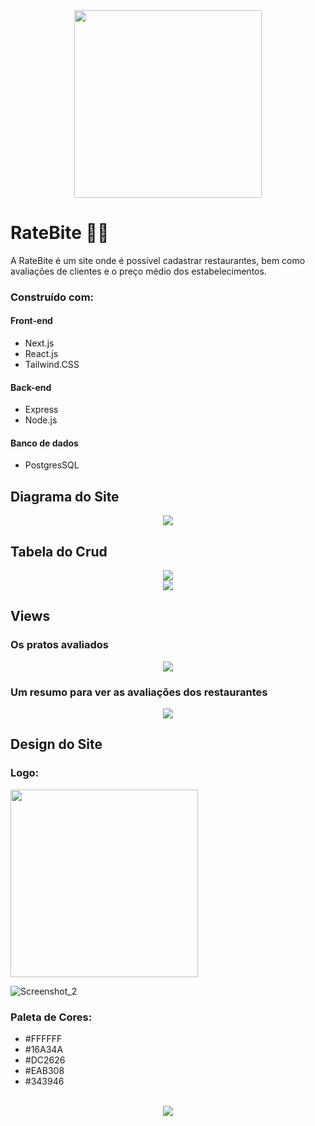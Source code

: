 <div align='center'><img style="width:300px" src='https://github.com/davimgfx/rate-bite/assets/118557337/69e97cd1-9253-4d39-808a-6310a5b1b3e1'/></div>

# RateBite 👩‍🍳
A RateBite é um site onde é possível cadastrar restaurantes, bem como avaliações de clientes e o preço médio dos estabelecimentos.

### Construído com:
#### Front-end
- Next.js <br>
- React.js <br>
- Tailwind.CSS  <br>
#### Back-end
- Express
- Node.js
#### Banco de dados
- PostgresSQL

## Diagrama do Site
<div align='center'><img src="https://github.com/davimgfx/rate-bite/assets/118557337/2178fdc4-70be-4c94-ba49-9a2d0186bbb7"/></div>

## Tabela do Crud
<div align='center'><img src="https://github.com/davimgfx/rate-bite/assets/118557337/2f2cd4f0-42cd-4b38-8916-6b0365db5b61"/></div>
<div align='center'><img src="https://github.com/davimgfx/rate-bite/assets/118557337/923da0e7-92fc-4ef0-a251-4e4d8f5d5226"/></div>

## Views
### Os pratos avaliados
<div align='center'><img src="https://github.com/davimgfx/rate-bite/assets/118557337/3ac42a8e-6e26-41cf-a5b8-ddbc7e94f9b4"/></div>

### Um resumo para ver as avaliações dos restaurantes
<div align='center'><img src="https://github.com/davimgfx/rate-bite/assets/118557337/69333227-b7c8-4d1e-8376-9eb088a7fc9f"/></div>

## Design do Site
### Logo:
<img style="width:300px" src='https://github.com/davimgfx/rate-bite/assets/118557337/69e97cd1-9253-4d39-808a-6310a5b1b3e1'/>

![Screenshot_2](https://github.com/davimgfx/rate-bite/assets/118557337/69e97cd1-9253-4d39-808a-6310a5b1b3e1)

### Paleta de Cores:
- #FFFFFF
- #16A34A
- #DC2626
- #EAB308
- #343946
<br />

<div align='center'><img src="https://github.com/davimgfx/rate-bite/assets/118557337/a17d97f3-3618-42bc-b8cb-597fafbe87e9"/></div>

